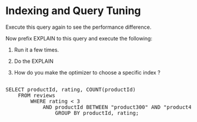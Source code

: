 # Indexing and Query Tuning

Execute this query again to see the performance difference.

Now prefix EXPLAIN to this query and execute the following:


1. Run it a few times.

2. Do the EXPLAIN

3. How do you make the optimizer to choose a specific index ?

<pre id="example"> 
SELECT productId, rating, COUNT(productId)
    FROM reviews 
        WHERE rating < 3
            AND productId BETWEEN "product300" AND "product400" 
                GROUP BY productId, rating;
</pre>

